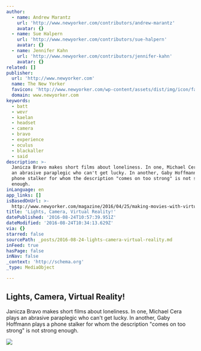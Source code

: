 ```yaml
---
author:
  - name: Andrew Marantz
    url: 'http://www.newyorker.com/contributors/andrew-marantz'
    avatar: {}
  - name: Sue Halpern
    url: 'http://www.newyorker.com/contributors/sue-halpern'
    avatar: {}
  - name: Jennifer Kahn
    url: 'http://www.newyorker.com/contributors/jennifer-kahn'
    avatar: {}
related: []
publisher:
  url: 'http://www.newyorker.com'
  name: The New Yorker
  favicon: 'http://www.newyorker.com/wp-content/assets/dist/img/icon/favicon.ico'
  domain: www.newyorker.com
keywords:
  - batt
  - wevr
  - kaelan
  - headset
  - camera
  - bravo
  - experience
  - oculus
  - blackaller
  - said
description: >-
  Janicza Bravo makes short films about loneliness. In one, Michael Cera plays
  an abrasive paraplegic who can't get lucky. In another, Gaby Hoffmann plays a
  phone stalker for whom the description "comes on too strong" is not strong
  enough.
inLanguage: en
app_links: []
isBasedOnUrl: >-
  http://www.newyorker.com/magazine/2016/04/25/making-movies-with-virtual-reality
title: 'Lights, Camera, Virtual Reality!'
datePublished: '2016-08-24T10:57:39.951Z'
dateModified: '2016-08-24T10:34:13.629Z'
via: {}
starred: false
sourcePath: _posts/2016-08-24-lights-camera-virtual-reality.md
inFeed: true
hasPage: false
inNav: false
_context: 'http://schema.org'
_type: MediaObject

---
```

<article style=""><h1>Lights, Camera, Virtual Reality!</h1><p>Janicza Bravo makes short films about loneliness. In one, Michael Cera plays an abrasive paraplegic who can't get lucky. In another, Gaby Hoffmann plays a phone stalker for whom the description "comes on too strong" is not strong enough.</p><img src="http://www.newyorker.com/wp-content/uploads/2016/04/160425_r28031-1200x630-1460572720.jpg" /></article>